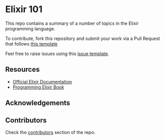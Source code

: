 # Elixir 101

This repo contains a summary of a number of topics in the Elixir programming language.

To contribute, fork this repository and submit your work via a Pull Request that follows [this template](./templates/PULL_REQUEST_TEMPLATE.md)

Feel free to raise issues using this [issue template](./templates/ISSUE_TEMPLATE.md).

## Resources
- [Official Elixir Documentation](https://elixir-lang.org/docs.html)
- [Programming Elixir Book](https://pragprog.com/book/elixir16/programming-elixir-1-6)

## Acknowledgements

## Contributors
Check the [contributors]() section of the repo.
